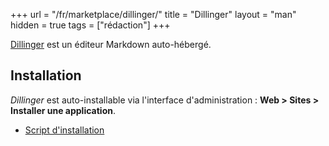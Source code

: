 +++
url = "/fr/marketplace/dillinger/"
title = "Dillinger"
layout = "man"
hidden = true
tags = ["rédaction"]
+++

[Dillinger](https://dillinger.io/) est un éditeur Markdown auto-hébergé.

## Installation

*Dillinger* est auto-installable via l'interface d'administration : **Web > Sites > Installer une application**.

- [Script d'installation](https://admin.alwaysdata.com/site/application/script/172/detail/)
